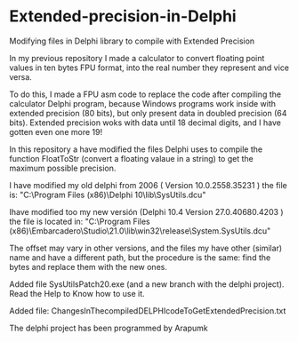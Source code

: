 # Extended-precision-in-Delphi
Modifying files in Delphi library to compile with Extended Precision

In my previous repository I made a calculator to convert floating point values in ten bytes FPU format, into the real number they represent and vice versa.

To do this, I made a FPU asm code to replace the code after compiling the calculator Delphi program, because Windows programs work inside with extended precision (80 bits), but only present data in doubled precision (64 bits). Extended precision woks with data until 18 decimal digits, and I have gotten even one more 19!

In this repository a have modified the files Delphi uses to compile the function FloatToStr (convert a floating valaue in a string) to get the maximum possible precision.

I have modified my old delphi from 2006 ( Version 10.0.2558.35231 ) the file is: "C:\Program Files (x86)\Delphi 10\lib\SysUtils.dcu"

Ihave modified too my new versión (Delphi 10.4 Version 27.0.40680.4203 ) the file is located in: "C:\Program Files (x86)\Embarcadero\Studio\21.0\lib\win32\release\System.SysUtils.dcu"

The offset may vary in other versions, and the files my have other (similar) name and have a different path, but the procedure is the same: find the bytes and replace them with the new ones.

Added file SysUtilsPatch20.exe (and a new branch with the delphi project). Read the Help to Know how to use it.

Added file: ChangesInThecompiledDELPHIcodeToGetExtendedPrecision.txt

The delphi project has been programmed by Arapumk 
